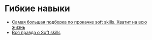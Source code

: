 # Гибкие навыки
- [Самая большая подборка по прокачке soft skills. Хватит на всю жизнь](https://vc.ru/education/101011-samaya-bolshaya-podborka-po-prokachke-soft-skills-hvatit-na-vsyu-zhizn)
- [Вся правда о Soft skills](https://habr.com/ru/post/578588/)
